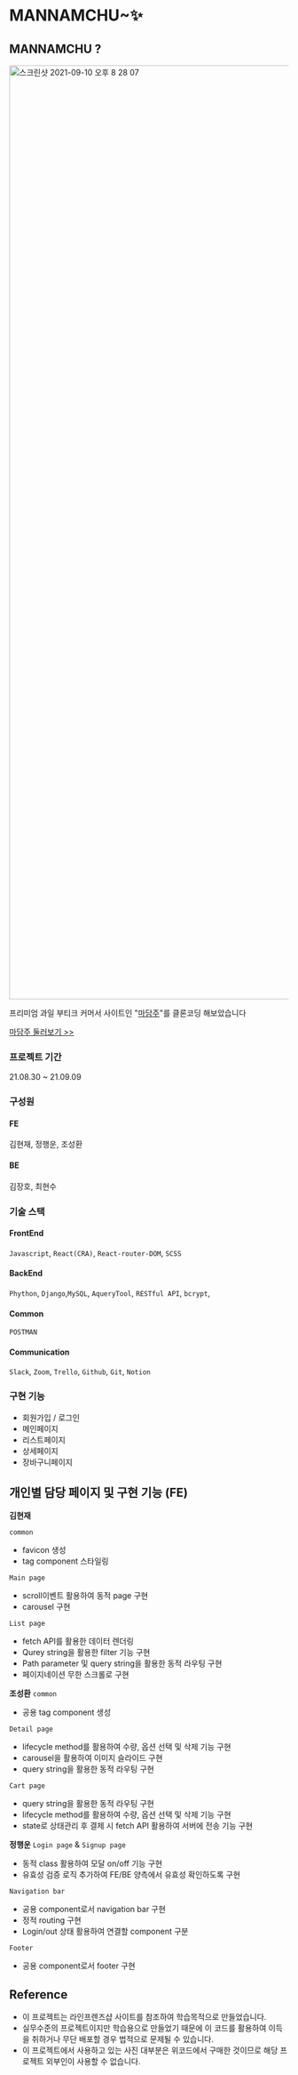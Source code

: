 # MANNAMCHU~✨

## MANNAMCHU ?
<img width="1680" alt="스크린샷 2021-09-10 오후 8 28 07" src="https://user-images.githubusercontent.com/76423949/132846788-7454d995-43aa-4ae8-9e18-4fe5a9c2d5d8.png">

프리미엄 과일 부티크 커머서 사이트인 "[마담주](https://madamjooapp.imweb.me/)"를 클론코딩 해보았습니다

[마담주 둘러보기 >>](https://madamjooapp.imweb.me/)
<br>

### 프로젝트 기간

21.08.30 ~ 21.09.09
<br>

### 구성원

#### FE

김현재, 정행운, 조성환

#### BE

김장호, 최현수
<br>

### 기술 스택

#### FrontEnd

`Javascript`, `React(CRA)`, `React-router-DOM`, `SCSS`

#### BackEnd

`Phython`, `Django`,`MySQL`, `AqueryTool`, `RESTful API`, `bcrypt`,

#### Common

`POSTMAN`

#### Communication

`Slack`, `Zoom`, `Trello`, `Github`, `Git`, `Notion`
<br>

### 구현 기능

- 회원가입 / 로그인
- 메인페이지
- 리스트페이지
- 상세페이지
- 장바구니페이지

## 개인별 담당 페이지 및 구현 기능 (FE)

**김현재**

`common`

- favicon 생성
- tag component 스타일링

`Main page`

- scroll이벤트 활용하여 동적 page 구현
- carousel 구현

`List page`

- fetch API를 활용한 데이터 렌더링
- Qurey string을 활용한 filter 기능 구현
- Path parameter 및 query string을 활용한 동적 라우팅 구현
- 페이지네이션 무한 스크롤로 구현
  <br>

**조성환**
`common`

- 공용 tag component 생성

`Detail page`

- lifecycle method를 활용하여 수량, 옵션 선택 및 삭제 기능 구현
- carousel을 활용하여 이미지 슬라이드 구현
- query string을 활용한 동적 라우팅 구현

`Cart page`

- query string을 활용한 동적 라우팅 구현
- lifecycle method를 활용하여 수량, 옵션 선택 및 삭제 기능 구현
- state로 상태관리 후 결제 시 fetch API 활용하여 서버에 전송 기능 구현
  <br>

**정행운**
`Login page` & `Signup page`

- 동적 class 활용하여 모달 on/off 기능 구현
- 유효성 검증 로직 추가하여 FE/BE 양측에서 유효성 확인하도록 구현

`Navigation bar`

- 공용 component로서 navigation bar 구현
- 정적 routing 구현
- Login/out 상태 활용하여 연결할 component 구분

`Footer`

- 공용 component로서 footer 구현
  <br>

## Reference

- 이 프로젝트는 라인프렌즈샵 사이트를 참조하여 학습목적으로 만들었습니다.
- 실무수준의 프로젝트이지만 학습용으로 만들었기 때문에 이 코드를 활용하여 이득을 취하거나 무단 배포할 경우 법적으로 문제될 수 있습니다.
- 이 프로젝트에서 사용하고 있는 사진 대부분은 위코드에서 구매한 것이므로 해당 프로젝트 외부인이 사용할 수 없습니다.
